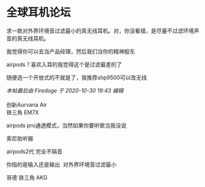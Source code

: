 # 全球耳机论坛


求一款对外界环境音过滤最小的真无线耳机。对，你没看错，是尽量不过滤环境声音的真无线耳机。

<img src="static/image/smiley/default/shocked.gif" smilieid="6" border="0" alt="" /><img src="static/image/smiley/default/shocked.gif" smilieid="6" border="0" alt="" /><img src="static/image/smiley/default/shocked.gif" smilieid="6" border="0" alt="" />我觉得你可以去当产品经理，然后我们当你的精神股东

airpods？喜欢入耳的我觉得这个是过滤最差的了

随便选一个开放式的不就是了，我推荐shp9500可以改无线

<i class="pstatus"> 本帖最后由 Firedoge 于 2020-10-30 19:43 编辑 </i><br />
<br />
创新Aurvana Air<br />
铁三角 EM7X

airpods pro通透模式，当然如果你要听歌当我没说

索尼助听器<img src="static/image/smiley/default/lol.gif" smilieid="12" border="0" alt="" />

airpods2代 完全不隔音

你指的是输入还是输出&nbsp;&nbsp;对外界环境音过滤最小

哥德 铁三角 AKG
